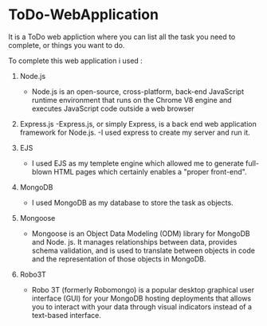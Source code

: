 # ToDo-WebApplication
It is a ToDo web appliction where you can list all the task you need to complete, or things you want to do.

To complete this web application i used :
1. Node.js 
   - Node.js is an open-source, cross-platform, back-end JavaScript runtime environment that runs on the Chrome V8 engine and executes JavaScript code outside a web browser

2. Express.js 
   -Express.js, or simply Express, is a back end web application framework for Node.js.
   -I used express to create my server and run it.

3. EJS
   - I used EJS as my templete engine which allowed me to generate full-blown HTML pages which certainly enables a "proper front-end".

4. MongoDB
   - I used MongoDB as my database to store the task as objects.

5. Mongoose
   - Mongoose is an Object Data Modeling (ODM) library for MongoDB and Node. js. It manages relationships between data, provides schema validation, and is used to translate between objects in code and the representation of those objects in MongoDB.

6. Robo3T
   - Robo 3T (formerly Robomongo) is a popular desktop graphical user interface (GUI) for your MongoDB hosting deployments that allows you to interact with your data through visual indicators instead of a text-based interface.